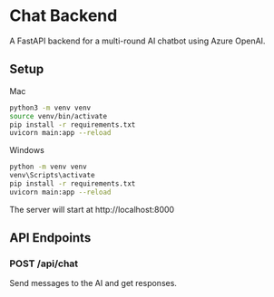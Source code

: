 # Chat Backend

A FastAPI backend for a multi-round AI chatbot using Azure OpenAI.

## Setup

Mac
```bash
python3 -m venv venv
source venv/bin/activate
pip install -r requirements.txt
uvicorn main:app --reload
```

Windows
```bash
python -m venv venv
venv\Scripts\activate
pip install -r requirements.txt
uvicorn main:app --reload
```

The server will start at http://localhost:8000



## API Endpoints

### POST /api/chat
Send messages to the AI and get responses.
